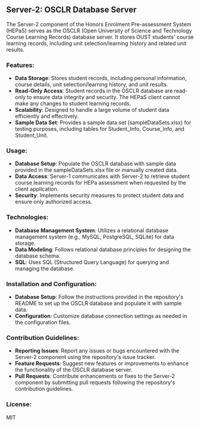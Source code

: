 
## Server-2: OSCLR Database Server

The Server-2 component of the Honors Enrolment Pre-assessment System (HEPaS) serves as the OSCLR (Open University of Science and Technology Course Learning Records) database server. It stores OUST students' course learning records, including unit selection/learning history and related unit results.

### Features:
- **Data Storage**: Stores student records, including personal information, course details, unit selection/learning history, and unit results.
- **Read-Only Access**: Student records in the OSCLR database are read-only to ensure data integrity and security. The HEPaS client cannot make any changes to student learning records.
- **Scalability**: Designed to handle a large volume of student data efficiently and effectively.
- **Sample Data Set**: Provides a sample data set (sampleDataSets.xlsx) for testing purposes, including tables for Student_Info, Course_Info, and Student_Unit.

### Usage:
- **Database Setup**: Populate the OSCLR database with sample data provided in the sampleDataSets.xlsx file or manually created data.
- **Data Access**: Server-1 communicates with Server-2 to retrieve student course learning records for HEPa assessment when requested by the client application.
- **Security**: Implements security measures to protect student data and ensure only authorized access.

### Technologies:
- **Database Management System**: Utilizes a relational database management system (e.g., MySQL, PostgreSQL, SQLite) for data storage.
- **Data Modeling**: Follows relational database principles for designing the database schema.
- **SQL**: Uses SQL (Structured Query Language) for querying and managing the database.

### Installation and Configuration:
- **Database Setup**: Follow the instructions provided in the repository's README to set up the OSCLR database and populate it with sample data.
- **Configuration**: Customize database connection settings as needed in the configuration files.

### Contribution Guidelines:
- **Reporting Issues**: Report any issues or bugs encountered with the Server-2 component using the repository's issue tracker.
- **Feature Requests**: Suggest new features or improvements to enhance the functionality of the OSCLR database server.
- **Pull Requests**: Contribute enhancements or fixes to the Server-2 component by submitting pull requests following the repository's contribution guidelines.

### License:
MIT


